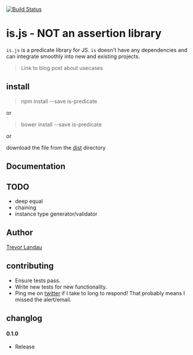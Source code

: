 [![Build Status](https://travis-ci.org/landau/is.png?branch=master)](https://travis-ci.org/landau/is)
# is.js - NOT an assertion library

`is.js` is a predicate library for JS. `is` doesn't have any dependencies and can integrate smoothly into new and existing projects.

> Link to blog post about usecases

## install
> npm install --save is-predicate

or

> bower install --save is-predicate

or

download the file from the [dist](https://github.com/landau/is/dist/is.js) directory

## Documentation

## TODO
- deep equal
- chaining
- instance type generator/validator

## Author
[Trevor Landau](http://trevorlandau.net)

## contributing
- Ensure tests pass.
- Write new tests for new functionality.
- Ping me on [twitter](http://twitter.com/trevor_landau) if I take to long to respond! That probably means I missed the alert/email.

## changlog
#### 0.1.0
- Release
